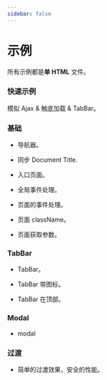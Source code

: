 ```yaml
---
sidebar: false
---
```

# 示例

<!-- ## Simple Single HTML -->
所有示例都是**单 HTML** 文件。

### 快速示例
模拟 Ajax & 触底加载 & TabBar。
<source-preview name="quick-example" />

### 基础

- 导航器。
  <source-preview name="two-pages" />

- 同步 Document Title.
  <source-preview name="synchronize-document-title" />

- 入口页面。
  <source-preview name="entry-page" />

- 全局事件处理。
  <source-preview name="global-event-handing" />

- 页面的事件处理。
  <source-preview name="page-event-handing" />

- 页面 className。
  <source-preview name="class-name" />

- 页面获取参数。
  <source-preview name="page-get-query" />



### TabBar
- TabBar。
  <source-preview name="tabbar" />

- TabBar 带图标。
  <source-preview name="tabbar-with-icon" />

- TabBar 在顶部。
  <source-preview name="tabbar-position-top" />

### Modal
- modal
<source-preview name="modal" />

### 过渡
- 简单的过渡效果，安全的性能。
  <source-preview name="transition-simple" />